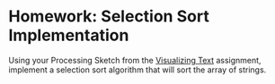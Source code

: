 # Homework: Selection Sort Implementation

Using your Processing Sketch from the [Visualizing Text]() assignment, implement a selection sort algorithm that will sort the array of strings.
 